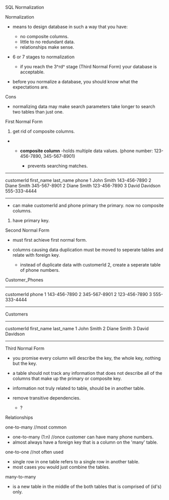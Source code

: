 SQL Normalization

Normalization

- means to design database in such a way that you have:

  - no composite columns.
  - little to no redundant data.
  - relationships make sense.

- 6 or 7 stages to normalization

  - if you reach the 3^rd^ stage (Third Normal Form) your database
    is acceptable.

- before you normalize a database, you should know what the
  expectations are.

Cons

- normalizing data may make search parameters take longer to search
  two tables than just one.

First Normal Form

1.  get rid of composite columns.

- - **composite column** -holds multiple data values. (phone number:
    123-456-7890, 345-567-8901)

    - prevents searching matches.

---

customerId first_name last_name phone
1 John Smith 143-456-7890
2 Diane Smith 345-567-8901
2 Diane Smith 123-456-7890
3 David Davidson 555-333-4444

---

- can make customerId and phone primary the primary. now no composite
  columns.

1.  have primary key.

Second Normal Form

- must first achieve first normal form.

- columns causing data duplication must be moved to seperate tables
  and relate with foreign key.

  - instead of duplicate data with customerId 2, create a seperate
    table of phone numbers.

Customer_Phones

---

customerId phone
1 143-456-7890
2 345-567-8901
2 123-456-7890
3 555-333-4444

---

Customers

---

customerId first_name last_name
1 John Smith
2 Diane Smith
3 David Davidson

---

Third Normal Form

- you promise every column will describe the key, the whole key,
  nothing but the key.

- a table should not track any information that does not describe all
  of the columns that make up the primary or composite key.

- information not truly related to table, should be in another table.

- remove transitive dependencies.

  - ?

Relationships

one-to-many //most common

- one-to-many (1:n) //once customer can have many phone numbers.
- almost always have a foreign key that is a column on the \'many\'
  table.

one-to-one //not often used

- single row in one table refers to a single row in another table.
- most cases you would just combine the tables.

many-to-many

- is a new table in the middle of the both tables that is comprised of
  (id\'s) only.
